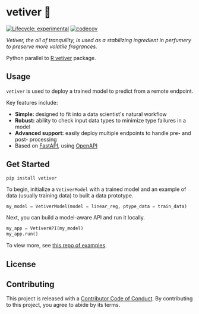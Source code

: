 # vetiver 🏺

<!-- badges: start -->

[![Lifecycle:
experimental](https://img.shields.io/badge/lifecycle-experimental-orange.svg)](https://lifecycle.r-lib.org/articles/stages.html#experimental) [![codecov](https://codecov.io/gh/isabelizimm/vetiver-python/branch/main/graph/badge.svg?token=CW6JHVS6ZX)](https://codecov.io/gh/isabelizimm/vetiver-python)

<!-- badges: end -->

_Vetiver, the oil of tranquility, is used as a stabilizing ingredient in perfumery to preserve more volatile fragrances._

Python parallel to [R vetiver](https://github.com/tidymodels/vetiver) package.

## Usage

`vetiver` is used to deploy a trained model to predict from a remote endpoint.

Key features include:

- **Simple:** designed to fit into a data scientist's natural workflow
- **Robust:** ability to check input data types to minimize type failures in a model
- **Advanced support:** easily deploy multiple endpoints to handle pre- and post- processing
- Based on [FastAPI](https://github.com/tiangolo/fastapi), using [OpenAPI](https://github.com/OAI/OpenAPI-Specification)

## Get Started

`pip install vetiver`

To begin, initialize a `VetiverModel` with a trained model and an example of data (usually training data) to built a data prototype.

```python
my_model = VetiverModel(model = linear_reg, ptype_data = train_data)
```

Next, you can build a model-aware API and run it locally.

```python
my_app = VetiverAPI(my_model)
my_app.run()
```

To view more, see [this repo of examples](https://github.com/isabelizimm/vetiverpydemo).

## License

## Contributing

This project is released with a [Contributor Code of
Conduct](https://contributor-covenant.org/version/2/0/CODE_OF_CONDUCT.html).
By contributing to this project, you agree to abide by its terms.
